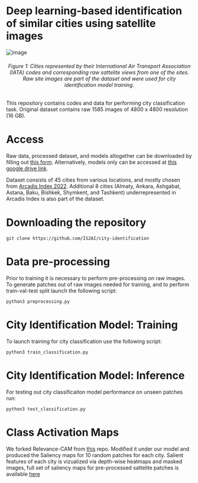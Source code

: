 # Deep learning-based identification of similar cities using satellite images

![image](https://github.com/IS2AI/city-similarity/assets/5821328/330f7d3d-e5a5-4f42-8631-e3bf837bd8df)
<h6 align="center"> Figure 1: Cities represented by their International Air Transport Association (IATA) codes and corresponding raw sattelite views from one of the sites. Raw site images are part of the dataset and were used for city identification model training. </h6>

This repository contains codes and data for performing city classification task. Original dataset contains raw 1585 images of 4800 x 4800 resolution (16 GB). 

# Access

Raw data, processed dataset, and models altogether can be downloaded by filling out [this form](https://forms.gle/vsg8SqTB1V6iqXx3A).
Alternatively, models only can be accessed at [this google drive link](https://drive.google.com/drive/folders/1-7C7YY3ejCsLZlXKM5o0E8kT5IY2ROyK?usp=sharing).

Dataset consists of 45 cities from various locations, and mostly chosen from [Arcadis Index 2022](https://www.arcadis.com/en/knowledge-hub/perspectives/global/sustainable-cities-index). Additional 8 cities (Almaty, Ankara, Ashgabat, Astana, Baku, Bishkek, Shymkent, and Tashkent) underrepresented in Arcadis Index is also part of the dataset.

# Downloading the repository

```
git clone https://github.com/IS2AI/city-identification
```

# Data pre-processing 

Prior to training it is necessary to perform pre-processing on raw images. To generate patches out of raw images needed for training, and to perform train-val-test split launch the following script:

```
python3 preprocessing.py
```

# City Identification Model: Training

To launch training for city classification use the following script:
```
python3 train_classification.py
```

# City Identification Model: Inference

For testing out city classificaiton model performance on unseen patches run:
```
python3 test_classification.py
```

# Class Activation Maps

We forked Relevance-CAM from [this](https://github.com/mongeoroo/Relevance-CAM) repo. Modified it under our model and produced the Saliency maps for 10 random patches for each city. Salient features of each city is vizualized via depth-wise heatmaps and masked images, full set of saliency maps for pre-processed sattelite patches is available [here](https://drive.google.com/drive/folders/1ryIsorRSUBuroRSG3gmCJCwrGWvK6uxQ?usp=sharing)
